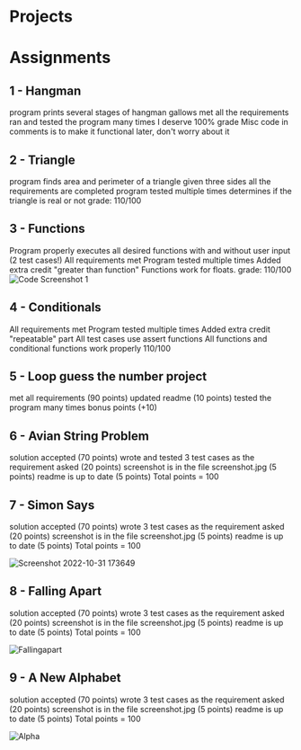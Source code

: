 # Projects
# Assignments
## 1  - Hangman
program prints several stages of hangman gallows
met all the requirements
ran and tested the program many times
I deserve 100% grade
Misc code in comments is to make it functional later, don't worry about it 

## 2 - Triangle
program finds area and perimeter of a triangle given three sides
all the requirements are completed
program tested multiple times
determines if the triangle is real or not
grade: 110/100

## 3 - Functions
Program properly executes all desired functions with and without user input (2 test cases!)
All requirements met
Program tested multiple times
Added extra credit "greater than function"
Functions work for floats.
grade: 110/100
![Code Screenshot 1](https://user-images.githubusercontent.com/112213409/192165627-49c9646d-4346-4474-b257-ab2575d06a95.png)

## 4 - Conditionals
All requirements met
Program tested multiple times
Added extra credit "repeatable" part
All test cases use assert functions
All functions and conditional functions work properly
110/100

## 5 - Loop guess the number project
met all requirements (90 points)
updated readme (10 points)
tested the program many times
bonus points (+10)

## 6 - Avian String Problem
solution accepted (70 points)
wrote and tested 3 test cases as the requirement asked (20 points)
screenshot is in the file screenshot.jpg (5 points)
readme is up to date (5 points)
Total points = 100

## 7 - Simon Says
solution accepted (70 points)
wrote 3 test cases as the requirement asked (20 points)
screenshot is in the file screenshot.jpg (5 points)
readme is up to date (5 points)
Total points = 100

![Screenshot 2022-10-31 173649](https://user-images.githubusercontent.com/112213409/199129196-cb685f98-9ad5-41f9-bfc7-f72ee810c1ea.png)

## 8 - Falling Apart
solution accepted (70 points)
wrote 3 test cases as the requirement asked (20 points)
screenshot is in the file screenshot.jpg (5 points)
readme is up to date (5 points)
Total points = 100

![Fallingapart](https://user-images.githubusercontent.com/112213409/200964010-1ad3f49b-35ec-4af5-8c98-e235dbe98228.png)

## 9 - A New Alphabet
solution accepted (70 points)
wrote 3 test cases as the requirement asked (20 points)
screenshot is in the file screenshot.jpg (5 points)
readme is up to date (5 points)
Total points = 100

![Alpha](https://user-images.githubusercontent.com/112213409/202823315-7e3ae585-f480-4f21-b811-f0bc188f0b33.png)
